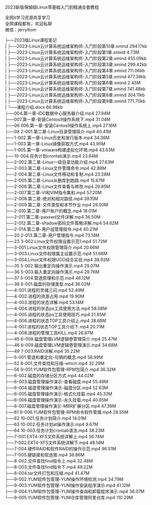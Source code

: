2023新版保姆级Linux零基础入门到精通全套教程

全网it学习资源共享学习<br>全网课程都有，欢迎私聊<br>微信：jerryttom<br>

├──2023版Linux课程笔记<br> | ├──2023-Linux云计算系统运维架构师-入门阶段第10章.xmind 294.17kb<br> | ├──2023-Linux云计算系统运维架构师-入门阶段第1章.xmind 4.73M<br> | ├──2023-Linux云计算系统运维架构师-入门阶段第2章.xmind 455.09kb<br> | ├──2023-Linux云计算系统运维架构师-入门阶段第3章.xmind 299.42kb<br> | ├──2023-Linux云计算系统运维架构师-入门阶段第4章.xmind 711.06kb<br> | ├──2023-Linux云计算系统运维架构师-入门阶段第5章.xmind 477.39kb<br> | ├──2023-Linux云计算系统运维架构师-入门阶段第6章.xmind 2.45M<br> | ├──2023-Linux云计算系统运维架构师-入门阶段第7章.xmind 741.48kb<br> | ├──2023-Linux云计算系统运维架构师-入门阶段第8章.xmind 304.11kb<br> | ├──2023-Linux云计算系统运维架构师-入门阶段第9章.xmind 771.70kb<br> | └──课程介绍.docx 86.98kb<br> ├──004.第一章-IDC数据中心服务器介绍.mp4 27.94M<br> ├──007.第一章-安装Centos9操作系统下.mp4 31.04M<br> ├──06 006.第一章-安装Centos9操作系统上.mp4 27.16M<br> ├──08 2-001.第二章-Linux目录管理简介.mp4 40.41M<br> ├──1-002.第一章-Linux历史和发行版本.mp4 34.36M<br> ├──1-003.第一章-Linux镜像获取方式.mp4 43.95M<br> ├──1-005.第一章-vmware构建虚拟化环境.mp4 43.63M<br> ├──10-004.任务计划crontab演示.mp4 23.64M<br> ├──2-002.第二章-Linux一级目录功能介绍.mp4 27.63M<br> ├──2-003.第二章-Linux文件管理命令.mp4 42.88M<br> ├──2-004.第二章-Linux文件移动和复制.mp4 23.28M<br> ├──2-005.第二章-Linux从删库到跑路.mp4 15.67M<br> ├──2-006.第二章-Linux文件查看与修改.mp4 29.85M<br> ├──2-007.第二章-VI和VIM指令集和.mp4 57.20M<br> ├──2-008.第二章-绝对和相对路径.mp4 39.15M<br> ├──2-009.第二章-文件类型和本节作业.mp4 28.00M<br> ├──2-010.第二章-用户账户的概念.mp4 18.01M<br> ├──2-011.第二章-passwd文件详解.mp4 36.50M<br> ├──2-012.第二章-shadow密码文件策略详解.mp4 54.62M<br> ├──2-014.第二章-用户组管理指令.mp4 40.21M<br> ├──20 2-013.第二章-用户管理指令.mp4 73.14M<br> ├──23 3-002.Linux文件权限设置示范1.mp4 51.72M<br> ├──3-001.Linux文件权限管理简介.mp4 20.66M<br> ├──3-003.Linux文件权限属主设置示范.mp4 51.68M<br> ├──3-004.Linux文件权限UGO综合实验.mp4 38.92M<br> ├──35 5-002.输出重定向操作演示.mp4 29.07M<br> ├──36 5-003.输入重定向操作演示.mp4 29.76M<br> ├──37 5-004.管道原理和示范.mp4 46.12M<br> ├──38 6-001.磁盘的存储类型.mp4 36.02M<br> ├──4-001.进程的灵魂三问.mp4 52.49M<br> ├──4-002.进程的资源占用.mp4 19.90M<br> ├──4-003.进程的状态详解.mp4 53.14M<br> ├──4-004.进程的状态ps工具使用方法.mp4 58.08M<br> ├──4-005.进程的状态ps工具使用技巧.mp4 21.85M<br> ├──4-006.进程的状态TOP工具介绍上.mp4 38.68M<br> ├──4-007.进程的状态TOP工具介绍下.mp4 20.71M<br> ├──4-008.进程的管理工具KILL.mp4 26.87M<br> ├──45 6-008.磁盘管理LVM逻辑卷管理简介.mp4 25.47M<br> ├──46 6-009.磁盘管理LVM逻辑卷管理演示.mp4 34.68M<br> ├──49 7-003.RAID详解.mp4 35.22M<br> ├──5-001.管道和重定向-句柄的概念.mp4 58.99M<br> ├──52 8-001.文件查找和压缩-which.mp4 32.29M<br> ├──56 9-001.YUM软件包管理-RPM包简介.mp4 36.32M<br> ├──6-002.磁盘的存储分区方式.mp4 44.02M<br> ├──6-003.磁盘管理操作演示-查看磁盘.mp4 55.49M<br> ├──6-004.磁盘管理操作演示-磁盘分区.mp4 52.63M<br> ├──6-005.磁盘管理操作演示-格式化挂载.mp4 45.33M<br> ├──6-006.磁盘管理操作演示-永久挂载.mp4 40.85M<br> ├──6-007.磁盘管理操作演示-MBR扩展分区.mp4 47.39M<br> ├──61 9-006.YUM软件包管理-RPM命令软件管理.mp4 28.55M<br> ├──62 10-001.任务计划简介.mp4 14.01M<br> ├──63 10-002.任务计划at操作演示.mp4 9.67M<br> ├──64 10-003.任务计划crontab语法.mp4 38.23M<br> ├──7-001.EXT4-XFS文件系统详解上.mp4 56.74M<br> ├──7-002.EXT4-XFS文件系统详解下.mp4 48.14M<br> ├──7-004.硬件RAID和软件RAID的操作示范.mp4 96.51M<br> ├──7-005.硬链接和软连接.mp4 36.86M<br> ├──8-002.文件查找find指令上.mp4 32.48M<br> ├──8-003.文件查找find指令下.mp4 49.22M<br> ├──8-004.tar文件打包和压缩.mp4 41.47M<br> ├──9-002.YUM软件包管理-YUM操作环境检测.mp4 34.79M<br> ├──9-003.YUM软件包管理-YUM操作安装程序演示.mp4 41.12M<br> ├──9-004.YUM软件包管理-YUM操作查询和卸载程序演示.mp4 36.07M<br> └──9-005.YUM软件包管理-YUM仓库管理阿里仓库.mp4 110.29M